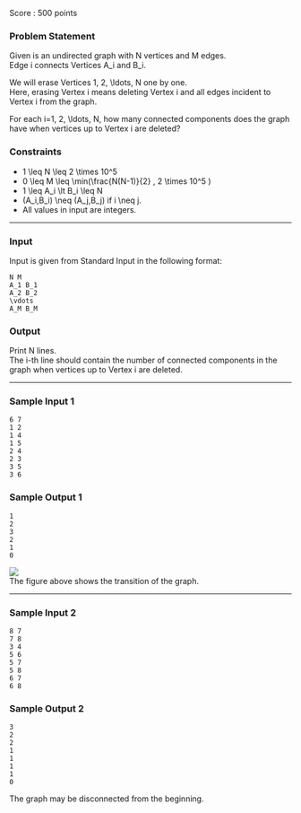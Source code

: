 Score : 500 points

### Problem Statement

Given is an undirected graph with N vertices and M edges.  
Edge i connects Vertices A\_i and B\_i.

We will erase Vertices 1, 2, \ldots, N one by one.  
Here, erasing Vertex i means deleting Vertex i and all edges incident to Vertex i from the graph.

For each i=1, 2, \ldots, N, how many connected components does the graph have when vertices up to Vertex i are deleted?

### Constraints

* 1 \leq N \leq 2 \times 10^5
* 0 \leq M \leq \min(\frac{N(N-1)}{2} , 2 \times 10^5 )
* 1 \leq A\_i \lt B\_i \leq N
* (A\_i,B\_i) \neq (A\_j,B\_j) if i \neq j.
* All values in input are integers.

---

### Input

Input is given from Standard Input in the following format:

```
N M
A_1 B_1
A_2 B_2
\vdots
A_M B_M
```

### Output

Print N lines.  
The i-th line should contain the number of connected components in the graph when vertices up to Vertex i are deleted.

---

### Sample Input 1

```
6 7
1 2
1 4
1 5
2 4
2 3
3 5
3 6
```

### Sample Output 1

```
1
2
3
2
1
0
```

![](https://img.atcoder.jp/ghi/3320212a9093132a80105bf02feeb195.png)  
The figure above shows the transition of the graph.

---

### Sample Input 2

```
8 7
7 8
3 4
5 6
5 7
5 8
6 7
6 8
```

### Sample Output 2

```
3
2
2
1
1
1
1
0
```

The graph may be disconnected from the beginning.